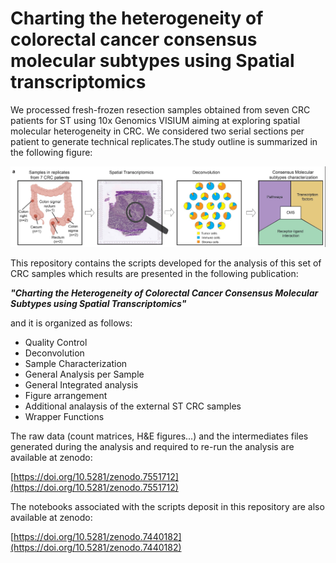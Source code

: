 # Charting the heterogeneity of colorectal cancer consensus molecular subtypes using Spatial transcriptomics

We processed fresh-frozen resection samples obtained from seven CRC patients for ST using 10x Genomics VISIUM aiming at exploring spatial molecular heterogeneity in CRC. We considered two serial sections per patient to generate technical replicates.The study outline is summarized in the following figure: 

![Study Outline](https://github.com/alberto-valdeolivas/CRC_CMS_ST/raw/main/Extras/StudyOutline.png)

This repository contains the scripts developed for the analysis of this set of CRC samples which results are presented in the following publication: 

**_"Charting the Heterogeneity of Colorectal Cancer Consensus Molecular Subtypes using Spatial Transcriptomics"_**

and it is organized as follows:

* Quality Control
* Deconvolution
* Sample Characterization 
* General Analysis per Sample
* General Integrated analysis
* Figure arrangement 
* Additional analaysis of the external ST CRC samples
* Wrapper Functions

The raw data (count matrices, H&E figures...) and the intermediates files generated during the analysis and required to re-run the analysis are available at zenodo: 

[https://doi.org/10.5281/zenodo.7551712](https://doi.org/10.5281/zenodo.7551712)

The notebooks associated with the scripts deposit in this repository are also available at zenodo: 

[https://doi.org/10.5281/zenodo.7440182](https://doi.org/10.5281/zenodo.7440182)







